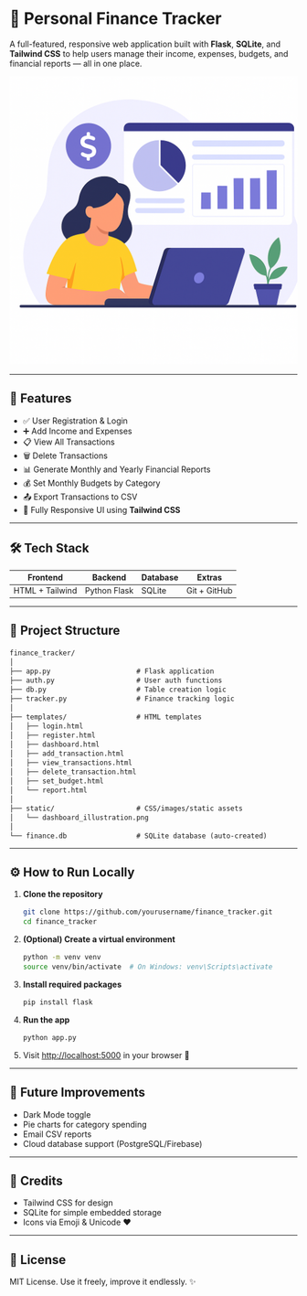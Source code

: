 # 💸 Personal Finance Tracker

A full-featured, responsive web application built with **Flask**, **SQLite**, and **Tailwind CSS** to help users manage their income, expenses, budgets, and financial reports — all in one place.

![Dashboard](static/dashboard_illustration.png)

---

## 🚀 Features

- ✅ User Registration & Login
- ➕ Add Income and Expenses
- 📋 View All Transactions
- 🗑️ Delete Transactions
- 📊 Generate Monthly and Yearly Financial Reports
- 💰 Set Monthly Budgets by Category
- 📤 Export Transactions to CSV
- 🌈 Fully Responsive UI using **Tailwind CSS**

---

## 🛠️ Tech Stack

| Frontend        | Backend     | Database   | Extras       |
|-----------------|-------------|------------|--------------|
| HTML + Tailwind | Python Flask| SQLite     | Git + GitHub |

---

## 📁 Project Structure

```
finance_tracker/
│
├── app.py                     # Flask application
├── auth.py                    # User auth functions
├── db.py                      # Table creation logic
├── tracker.py                 # Finance tracking logic
│
├── templates/                 # HTML templates
│   ├── login.html
│   ├── register.html
│   ├── dashboard.html
│   ├── add_transaction.html
│   ├── view_transactions.html
│   ├── delete_transaction.html
│   ├── set_budget.html
│   └── report.html
│
├── static/                    # CSS/images/static assets
│   └── dashboard_illustration.png
│
└── finance.db                 # SQLite database (auto-created)
```

---

## ⚙️ How to Run Locally

1. **Clone the repository**
   ```bash
   git clone https://github.com/yourusername/finance_tracker.git
   cd finance_tracker
   ```

2. **(Optional) Create a virtual environment**
   ```bash
   python -m venv venv
   source venv/bin/activate  # On Windows: venv\Scripts\activate
   ```

3. **Install required packages**
   ```bash
   pip install flask
   ```

4. **Run the app**
   ```bash
   python app.py
   ```

5. Visit [http://localhost:5000](http://localhost:5000) in your browser 🚀

---

## 🧠 Future Improvements

- Dark Mode toggle
- Pie charts for category spending
- Email CSV reports
- Cloud database support (PostgreSQL/Firebase)

---

## 🙌 Credits

- Tailwind CSS for design
- SQLite for simple embedded storage
- Icons via Emoji & Unicode ❤️

---

## 📜 License

MIT License. Use it freely, improve it endlessly. ✨
